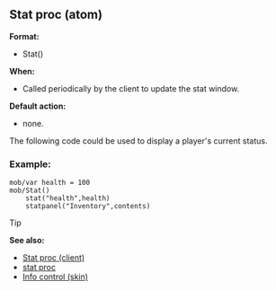 ## Stat proc (atom)

**Format:**
+   Stat()
<!-- -->
**When:**
+   Called periodically by the client to update the stat window.
<!-- -->
**Default action:**
+   none.


The following code could be used to display a player\'s current
status.
### Example:

```dm
mob/var health = 100
mob/Stat()
	stat("health",health)
	statpanel("Inventory",contents) 
```


> [!TIP] 
> **See also:**
> +   [Stat proc (client)](/ref/client/proc/Stat.md) 
> +   [stat proc](/ref/proc/stat.md) 
> +   [Info control (skin)](/ref/skin/control/info.md) <!-- -->